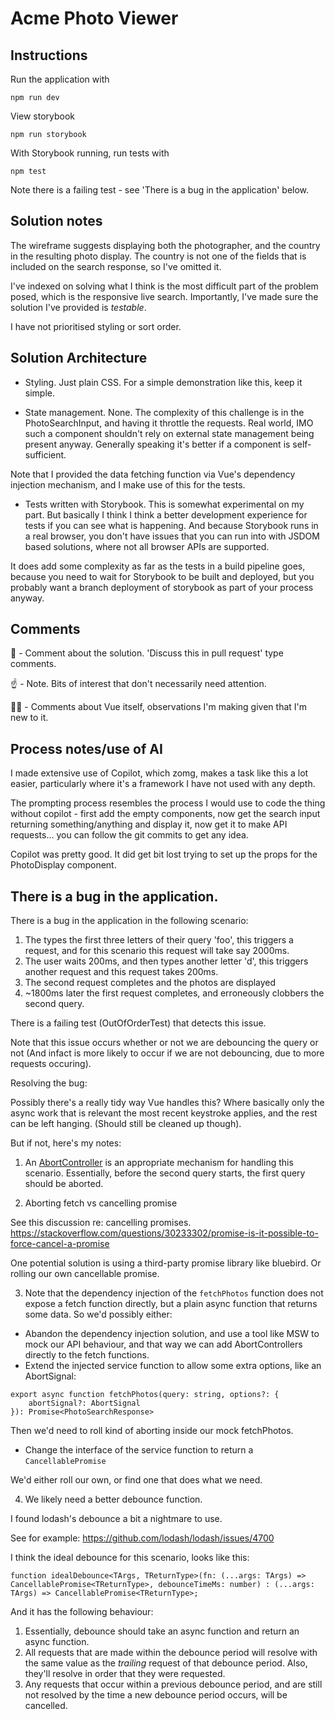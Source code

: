 # Acme Photo Viewer

## Instructions 

Run the application with

```
npm run dev
```

View storybook 

```
npm run storybook
```

With Storybook running, run tests with 

```
npm test
```

Note there is a failing test - see 'There is a bug in the application' below. 


## Solution notes

The wireframe suggests displaying both the photographer, and the country in the resulting photo display. The country is not one of the fields that is included on the search response, so I've omitted it.

I've indexed on solving what I think is the most difficult part of the problem posed, which is the responsive live search. Importantly, I've made sure the solution I've provided is _testable_. 

I have not prioritised styling or sort order.

## Solution Architecture

- Styling. Just plain CSS. For a simple demonstration like this, keep it simple.

- State management. None. 
The complexity of this challenge is in the PhotoSearchInput, and having it throttle the requests. Real world, IMO such a component shouldn't rely on external state management being present anyway. Generally speaking it's better if a component is self-sufficient. 

Note that I provided the data fetching function via Vue's dependency injection mechanism, and I make use of this for the tests. 

- Tests written with Storybook. This is somewhat experimental on my part. But basically I think I think a better development experience for tests if you can see what is happening. And because Storybook runs in a real browser, you don't have issues that you can run into with JSDOM based solutions, where not all browser APIs are supported. 

It does add some complexity as far as the tests in a build pipeline goes, because you need to wait for Storybook to be built and deployed, but you probably want a branch deployment of storybook as part of your process anyway.

## Comments 

💬 - Comment about the solution. 'Discuss this in pull request' type comments.

☝️ - Note. Bits of interest that don't necessarily need attention. 

🧑‍🔬 - Comments about Vue itself, observations I'm making given that I'm new to it. 

## Process notes/use of AI

I made extensive use of Copilot, which zomg, makes a task like this a lot easier, particularly where it's a framework I have not used with any depth. 

The prompting process resembles the process I would use to code the thing without copilot -  first add the empty components, now get the search input returning something/anything and display it, now get it to make API requests...  you can follow the git commits to get any idea. 

Copilot was pretty good. It did get bit lost trying to set up the props for the PhotoDisplay component. 

## There is a bug in the application.

There is a bug in the application in the following scenario: 

1. The types the first three letters of their query 'foo', this triggers a request, and for this scenario this request will take say 2000ms. 
2. The user waits 200ms, and then types another letter 'd', this triggers another request and this request takes 200ms. 
3. The second request completes and the photos are displayed
3. ~1800ms later the first request completes, and erroneously clobbers the second query. 

There is a failing test (OutOfOrderTest) that detects this issue. 

Note that this issue occurs whether or not we are debouncing the query or not (And infact is more likely to occur if we are not debouncing, due to more requests occuring).

Resolving the bug: 

Possibly there's a really tidy way Vue handles this? Where basically only the async work that is relevant the most recent keystroke applies, and the rest can be left hanging. (Should still be cleaned up though). 

But if not, here's my notes:

1. An [AbortController](https://developer.mozilla.org/en-US/docs/Web/API/AbortController) is an appropriate mechanism for handling this scenario. 
Essentially, before the second query starts, the first query should be aborted. 

2. Aborting fetch vs cancelling promise

See this discussion re: cancelling promises. https://stackoverflow.com/questions/30233302/promise-is-it-possible-to-force-cancel-a-promise

One potential solution is using a third-party promise library like bluebird. Or rolling our own cancellable promise.

3. Note that the dependency injection of the `fetchPhotos` function does not expose a fetch function directly, but a plain async function that returns some data. So we'd possibly either: 

- Abandon the dependency injection solution, and use a tool like MSW to mock our API behaviour, and that way we can add AbortControllers directly to the fetch functions. 
- Extend the injected service function to allow some extra options, like an AbortSignal: 

```
export async function fetchPhotos(query: string, options?: {
    abortSignal?: AbortSignal
}): Promise<PhotoSearchResponse> 
```

Then we'd need to roll kind of aborting inside our  mock fetchPhotos. 

- Change the interface of the service function to return a `CancellablePromise`

We'd either roll our own, or find one that does what we need. 


4. We likely need a better debounce function. 

I found lodash's debounce a bit a nightmare to use. 

See for example: https://github.com/lodash/lodash/issues/4700

I think the ideal debounce for this scenario, looks like this: 

```
function idealDebounce<TArgs, TReturnType>(fn: (...args: TArgs) => CancellablePromise<TReturnType>, debounceTimeMs: number) : (...args: TArgs) => CancellablePromise<TReturnType>;
```

And it has the following behaviour: 

1. Essentially, debounce should take an async function and return an async function.
2. All requests that are made within the debounce period will resolve with the same value as the _trailing_ request of that debounce period. Also, they'll resolve in order that they were requested. 
3. Any requests that occur within a previous debounce period, and are still not resolved by the time a new debounce period occurs, will be cancelled. 



